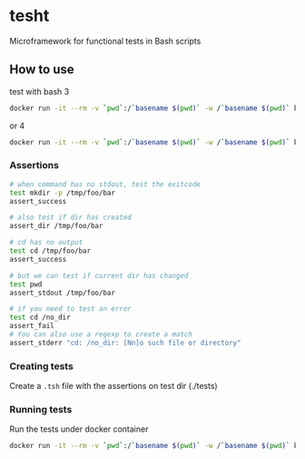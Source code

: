 # tesht

Microframework for functional tests in Bash scripts

## How to use

test with bash 3

```bash
docker run -it --rm -v `pwd`:/`basename $(pwd)` -w /`basename $(pwd)` bash:3 ./tesht.sh "tests/*.tsh"
```

or 4

```bash
docker run -it --rm -v `pwd`:/`basename $(pwd)` -w /`basename $(pwd)` bash:4 ./tesht.sh "tests/*.tsh"
```

### Assertions

```bash
# when command has no stdout, test the exitcode
test mkdir -p /tmp/foo/bar
assert_success

# also test if dir has created
assert_dir /tmp/foo/bar

# cd has no output
test cd /tmp/foo/bar
assert_success

# but we can test if current dir has changed
test pwd
assert_stdout /tmp/foo/bar

# if you need to test an error
test cd /no_dir
assert_fail
# You can also use a regexp to create a match
assert_stderr "cd: /no_dir: [Nn]o such file or directory"
```

### Creating tests

 Create a `.tsh` file with the assertions on test dir (./tests)
 
### Running tests

Run the tests under docker container

```bash
docker run -it --rm -v `pwd`:/`basename $(pwd)` -w /`basename $(pwd)` bash:latest ./tesht.sh "tests/*.tsh"
```


